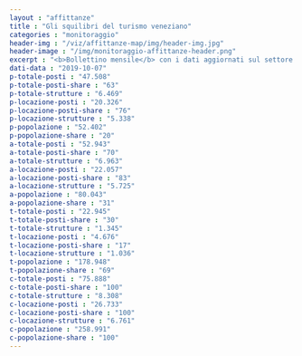 ```yaml
---
layout : "affittanze"
title : "Gli squilibri del turismo veneziano"
categories : "monitoraggio"
header-img : "/viz/affittanze-map/img/header-img.jpg"
header-image : "/img/monitoraggio-affittanze-header.png"
excerpt : "<b>Bollettino mensile</b> con i dati aggiornati sul settore ricettivo alberghiero ed extra-alberghiero. Scopri, attraverso grafici e mappe interattive, le dinamiche di squilibrio che sottraggono abitazioni residenziali in favore del settore turistico."
dati-data : "2019-10-07"
p-totale-posti : "47.508"
p-totale-posti-share : "63"
p-totale-strutture : "6.469"
p-locazione-posti : "20.326"
p-locazione-posti-share : "76"
p-locazione-strutture : "5.338"
p-popolazione : "52.402"
p-popolazione-share : "20"
a-totale-posti : "52.943"
a-totale-posti-share : "70"
a-totale-strutture : "6.963"
a-locazione-posti : "22.057"
a-locazione-posti-share : "83"
a-locazione-strutture : "5.725"
a-popolazione : "80.043"
a-popolazione-share : "31"
t-totale-posti : "22.945"
t-totale-posti-share : "30"
t-totale-strutture : "1.345"
t-locazione-posti : "4.676"
t-locazione-posti-share : "17"
t-locazione-strutture : "1.036"
t-popolazione : "178.948"
t-popolazione-share : "69"
c-totale-posti : "75.888"
c-totale-posti-share : "100"
c-totale-strutture : "8.308"
c-locazione-posti : "26.733"
c-locazione-posti-share : "100"
c-locazione-strutture : "6.761"
c-popolazione : "258.991"
c-popolazione-share : "100"
---
```


